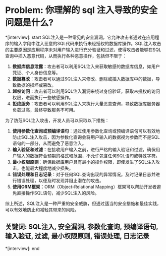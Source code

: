 # Problem: 你理解的 sql 注入导致的安全问题是什么?

*[interview]: start
SQL注入是一种常见的安全漏洞，它允许攻击者通过在应用程序的输入字段中注入恶意的SQL代码来执行未经授权的数据库操作。SQL注入攻击的主要原因是应用程序未对用户输入进行充分验证和过滤，使得攻击者能够在SQL查询中插入恶意代码，从而执行各种恶意操作，包括但不限于：

1. **数据库信息泄露**：攻击者可以利用SQL注入来获取敏感的数据库信息，如用户凭证、个人身份信息等。
2. **数据篡改**：攻击者可以通过SQL注入来修改、删除或插入数据库中的数据，导致数据的损坏或篡改。
3. **越权访问**：攻击者可以利用SQL注入漏洞来绕过身份验证，获取未授权的访问权限，进而执行一些敏感操作。
4. **拒绝服务**：攻击者可以利用SQL注入来执行大量恶意查询，导致数据库服务器负载过高，最终导致服务不可用。

为了防范SQL注入攻击，开发人员可以采取以下措施：

1. **使用参数化查询或预编译语句**：通过使用参数化查询或预编译语句可以有效地防止SQL注入攻击，因为参数化查询会将用户输入的数据视为参数而不是SQL语句的一部分，从而避免了恶意注入。
2. **输入验证和过滤**：在接收用户输入之前，进行严格的输入验证和过滤，确保用户输入的数据符合预期的格式和范围，不允许包含任何SQL语句或特殊字符。
3. **最小权限原则**：确保数据库用户具有最小的操作权限，即使发生了SQL注入攻击，也能最大程度地减少损失。
4. **错误处理和日志记录**：对于任何SQL查询出现的异常情况，及时记录日志并进行错误处理，以便及时发现并阻止潜在的攻击。
5. **使用ORM框架**：ORM（Object-Relational Mapping）框架可以帮助开发者避免直接操作SQL语句，减少SQL注入的风险。

综上所述，SQL注入是一种严重的安全威胁，但通过适当的安全措施和最佳实践，可以有效地防止和减轻其带来的风险。

## 关键词: SQL注入, 安全漏洞, 参数化查询, 预编译语句, 输入验证, 过滤, 最小权限原则, 错误处理, 日志记录
*[interview]: end
